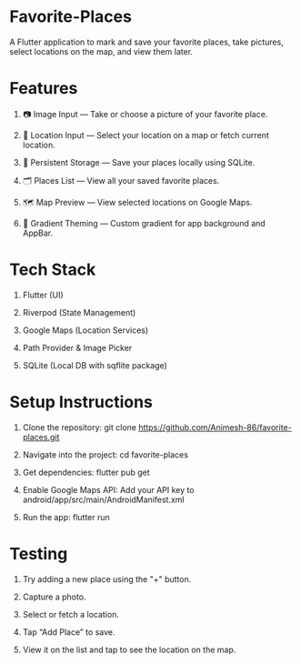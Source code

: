 # Favorite-Places

A Flutter application to mark and save your favorite places, take pictures, select locations on the map, and view them later.

# Features

1. 📷 Image Input — Take or choose a picture of your favorite place.

2. 📍 Location Input — Select your location on a map or fetch current location.

3. 💾 Persistent Storage — Save your places locally using SQLite.

4. 🗂️ Places List — View all your saved favorite places.

5. 🗺️ Map Preview — View selected locations on Google Maps.

6. 🌈 Gradient Theming — Custom gradient for app background and AppBar.

# Tech Stack

1. Flutter (UI)

2. Riverpod (State Management)

3. Google Maps (Location Services)

4. Path Provider & Image Picker

5. SQLite (Local DB with sqflite package)

# Setup Instructions

1. Clone the repository: git clone https://github.com/Animesh-86/favorite-places.git

2. Navigate into the project: cd favorite-places

3. Get dependencies: flutter pub get

4. Enable Google Maps API: Add your API key to android/app/src/main/AndroidManifest.xml

5. Run the app: flutter run

# Testing

1. Try adding a new place using the "+" button.

2. Capture a photo.

3. Select or fetch a location.

4. Tap “Add Place” to save.

5. View it on the list and tap to see the location on the map.
